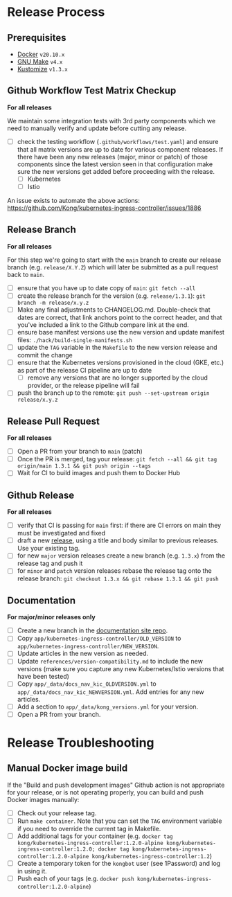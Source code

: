 # Release Process

## Prerequisites

- [Docker](https://docs.docker.com/get-docker/) `v20.10.x`
- [GNU Make](https://www.gnu.org/software/make/) `v4.x`
- [Kustomize](https://github.com/kubernetes-sigs/kustomize) `v1.3.x`

## Github Workflow Test Matrix Checkup

**For all releases**

We maintain some integration tests with 3rd party components which we need to manually verify and update before cutting any release.

- [ ] check the testing workflow (`.github/workflows/test.yaml`) and ensure that all matrix versions are up to date for various component releases. If there have been any new releases (major, minor or patch) of those components since the latest version seen in that configuration make sure the new versions get added before proceeding with the release.
  - [ ] Kubernetes
  - [ ] Istio

An issue exists to automate the above actions: https://github.com/Kong/kubernetes-ingress-controller/issues/1886

## Release Branch

**For all releases**

For this step we're going to start with the `main` branch to create our release branch (e.g. `release/X.Y.Z`) which will later be submitted as a pull request back to `main`.

- [ ] ensure that you have up to date copy of `main`: `git fetch --all`
- [ ] create the release branch for the version (e.g. `release/1.3.1`): `git branch -m release/x.y.z`
- [ ] Make any final adjustments to CHANGELOG.md. Double-check that dates are correct, that link anchors point to the correct header, and that you've included a link to the Github compare link at the end.
- [ ] ensure base manifest versions use the new version and update manifest files: `./hack/build-single-manifests.sh`
- [ ] update the `TAG` variable in the `Makefile` to the new version release and commit the change
- [ ] ensure that the Kubernetes versions provisioned in the cloud (GKE, etc.) as part of the release CI pipeline are up to date
  - [ ] remove any versions that are no longer supported by the cloud provider, or the release pipeline will fail
- [ ] push the branch up to the remote: `git push --set-upstream origin release/x.y.z`

## Release Pull Request

**For all releases**

- [ ] Open a PR from your branch to `main` (patch)
- [ ] Once the PR is merged, tag your release: `git fetch --all && git tag origin/main 1.3.1 && git push origin --tags`
- [ ] Wait for CI to build images and push them to Docker Hub

## Github Release

**For all releases**

- [ ] verify that CI is passing for `main` first: if there are CI errors on main they must be investigated and fixed
- [ ] draft a new [release](https://github.com/Kong/kubernetes-ingress-controller/releases), using a title and body similar to previous releases. Use your existing tag.
- [ ] for new `major` version releases create a new branch (e.g. `1.3.x`) from the release tag and push it
- [ ] for `minor` and `patch` version releases rebase the release tag onto the release branch: `git checkout 1.3.x && git rebase 1.3.1 && git push`

## Documentation

**For major/minor releases only**

- [ ] Create a new branch in the [documentation site repo](https://github.com/Kong/docs.konghq.com).
- [ ] Copy `app/kubernetes-ingress-controller/OLD_VERSION` to `app/kubernetes-ingress-controller/NEW_VERSION`.
- [ ] Update articles in the new version as needed.
- [ ] Update `references/version-compatibility.md` to include the new versions (make sure you capture any new Kubernetes/Istio versions that have been tested)
- [ ] Copy `app/_data/docs_nav_kic_OLDVERSION.yml` to `app/_data/docs_nav_kic_NEWVERSION.yml`. Add entries for any new articles.
- [ ] Add a section to `app/_data/kong_versions.yml` for your version.
- [ ] Open a PR from your branch.

# Release Troubleshooting

## Manual Docker image build

If the "Build and push development images" Github action is not appropriate for your release, or is not operating properly, you can build and push Docker images manually:

- [ ] Check out your release tag.
- [ ] Run `make container`. Note that you can set the `TAG` environment variable if you need to override the current tag in Makefile.
- [ ] Add additional tags for your container (e.g. `docker tag kong/kubernetes-ingress-controller:1.2.0-alpine kong/kubernetes-ingress-controller:1.2.0; docker tag kong/kubernetes-ingress-controller:1.2.0-alpine kong/kubernetes-ingress-controller:1.2`)
- [ ] Create a temporary token for the `kongbot` user (see 1Password) and log in using it.
- [ ] Push each of your tags (e.g. `docker push kong/kubernetes-ingress-controller:1.2.0-alpine`)
